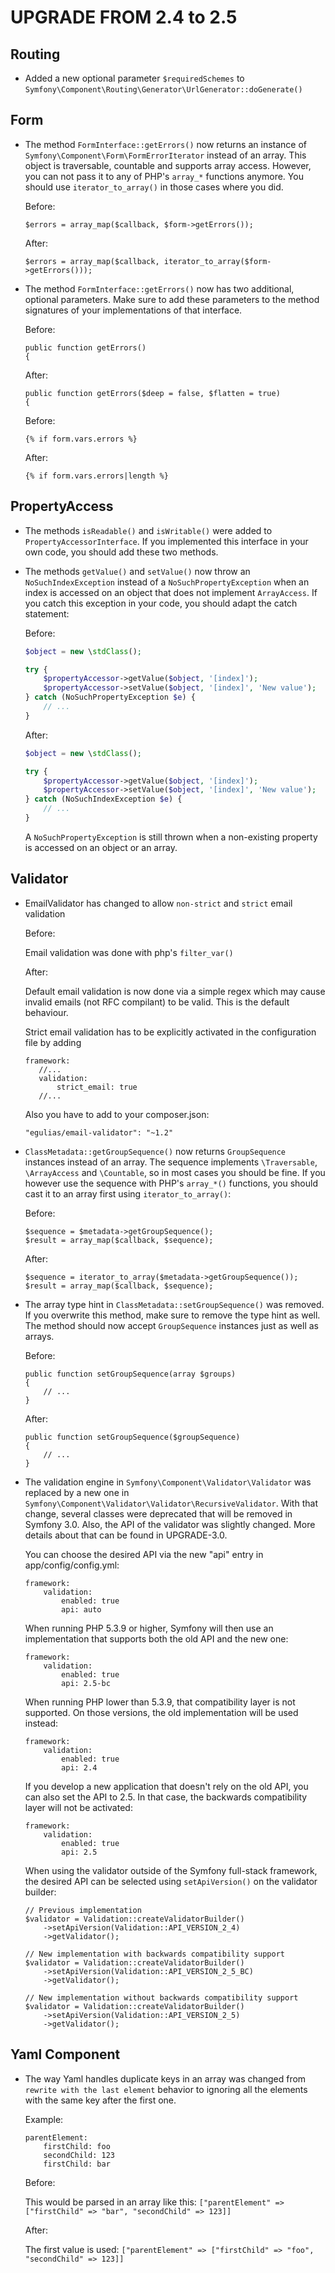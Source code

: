 ﻿UPGRADE FROM 2.4 to 2.5
=======================

Routing
-------

 * Added a new optional parameter `$requiredSchemes` to `Symfony\Component\Routing\Generator\UrlGenerator::doGenerate()`

Form
----

 * The method `FormInterface::getErrors()` now returns an instance of
   `Symfony\Component\Form\FormErrorIterator` instead of an array. This object
   is traversable, countable and supports array access. However, you can not
   pass it to any of PHP's `array_*` functions anymore. You should use
   `iterator_to_array()` in those cases where you did.

   Before:

   ```
   $errors = array_map($callback, $form->getErrors());
   ```

   After:

   ```
   $errors = array_map($callback, iterator_to_array($form->getErrors()));
   ```

 * The method `FormInterface::getErrors()` now has two additional, optional
   parameters. Make sure to add these parameters to the method signatures of
   your implementations of that interface.

   Before:

   ```
   public function getErrors()
   {
   ```

   After:

   ```
   public function getErrors($deep = false, $flatten = true)
   {
   ```

   Before:

   ```
   {% if form.vars.errors %}
   ```

   After:

   ```
   {% if form.vars.errors|length %}
   ```

PropertyAccess
--------------

 * The methods `isReadable()` and `isWritable()` were added to
   `PropertyAccessorInterface`. If you implemented this interface in your own
   code, you should add these two methods.

 * The methods `getValue()` and `setValue()` now throw an
   `NoSuchIndexException` instead of a `NoSuchPropertyException` when an index
   is accessed on an object that does not implement `ArrayAccess`. If you catch
   this exception in your code, you should adapt the catch statement:

   Before:

   ```php
   $object = new \stdClass();

   try {
       $propertyAccessor->getValue($object, '[index]');
       $propertyAccessor->setValue($object, '[index]', 'New value');
   } catch (NoSuchPropertyException $e) {
       // ...
   }
   ```

   After:

   ```php
   $object = new \stdClass();

   try {
       $propertyAccessor->getValue($object, '[index]');
       $propertyAccessor->setValue($object, '[index]', 'New value');
   } catch (NoSuchIndexException $e) {
       // ...
   }
   ```

   A `NoSuchPropertyException` is still thrown when a non-existing property is
   accessed on an object or an array.

Validator
---------

 * EmailValidator has changed to allow `non-strict` and `strict` email validation

   Before:

   Email validation was done with php's `filter_var()`

   After:

   Default email validation is now done via a simple regex which may cause invalid emails (not RFC compilant) to be
   valid. This is the default behaviour.

   Strict email validation has to be explicitly activated in the configuration file by adding

   ```
   framework:
      //...
      validation:
          strict_email: true
      //...

   ```

   Also you have to add to your composer.json:

   ```
   "egulias/email-validator": "~1.2"
   ```

 * `ClassMetadata::getGroupSequence()` now returns `GroupSequence` instances
   instead of an array. The sequence implements `\Traversable`, `\ArrayAccess`
   and `\Countable`, so in most cases you should be fine. If you however use the
   sequence with PHP's `array_*()` functions, you should cast it to an array
   first using `iterator_to_array()`:

   Before:

   ```
   $sequence = $metadata->getGroupSequence();
   $result = array_map($callback, $sequence);
   ```

   After:

   ```
   $sequence = iterator_to_array($metadata->getGroupSequence());
   $result = array_map($callback, $sequence);
   ```

 * The array type hint in `ClassMetadata::setGroupSequence()` was removed. If
   you overwrite this method, make sure to remove the type hint as well. The
   method should now accept `GroupSequence` instances just as well as arrays.

   Before:

   ```
   public function setGroupSequence(array $groups)
   {
       // ...
   }
   ```

   After:

   ```
   public function setGroupSequence($groupSequence)
   {
       // ...
   }
   ```

 * The validation engine in `Symfony\Component\Validator\Validator` was replaced
   by a new one in `Symfony\Component\Validator\Validator\RecursiveValidator`.
   With that change, several classes were deprecated that will be removed in
   Symfony 3.0. Also, the API of the validator was slightly changed. More
   details about that can be found in UPGRADE-3.0.

   You can choose the desired API via the new "api" entry in
   app/config/config.yml:

   ```
   framework:
       validation:
           enabled: true
           api: auto
   ```

   When running PHP 5.3.9 or higher, Symfony will then use an implementation
   that supports both the old API and the new one:

   ```
   framework:
       validation:
           enabled: true
           api: 2.5-bc
   ```

   When running PHP lower than 5.3.9, that compatibility layer is not supported.
   On those versions, the old implementation will be used instead:

   ```
   framework:
       validation:
           enabled: true
           api: 2.4
   ```

   If you develop a new application that doesn't rely on the old API, you can
   also set the API to 2.5. In that case, the backwards compatibility layer
   will not be activated:

   ```
   framework:
       validation:
           enabled: true
           api: 2.5
   ```

   When using the validator outside of the Symfony full-stack framework, the
   desired API can be selected using `setApiVersion()` on the validator builder:

   ```
   // Previous implementation
   $validator = Validation::createValidatorBuilder()
       ->setApiVersion(Validation::API_VERSION_2_4)
       ->getValidator();

   // New implementation with backwards compatibility support
   $validator = Validation::createValidatorBuilder()
       ->setApiVersion(Validation::API_VERSION_2_5_BC)
       ->getValidator();

   // New implementation without backwards compatibility support
   $validator = Validation::createValidatorBuilder()
       ->setApiVersion(Validation::API_VERSION_2_5)
       ->getValidator();
   ```


Yaml Component
--------------

 * The way Yaml handles duplicate keys in an array was changed from `rewrite with the
   last element` behavior to ignoring all the elements with the same key after the first one.

   Example:

   ```
   parentElement:
       firstChild: foo
       secondChild: 123
       firstChild: bar
   ```

   Before:

   This would be parsed in an array like this: `["parentElement" => ["firstChild" => "bar", "secondChild" => 123]]`

   After:

   The first value is used: `["parentElement" => ["firstChild" => "foo", "secondChild" => 123]]`
